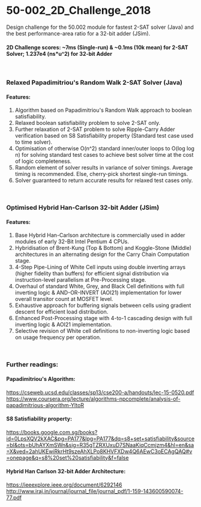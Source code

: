 # 50-002_2D_Challenge_2018
Design challenge for the 50.002 module for fastest 2-SAT solver (Java) and the best performance-area ratio for a 32-bit adder (JSim).

#### 2D Challenge scores: ~7ms (Single-run) & ~0.1ms (10k mean) for 2-SAT Solver; 1.237e4 (ns*u^2) for 32-bit Adder 

</br >

### Relaxed Papadimitriou's Random Walk 2-SAT Solver (Java)
#### Features:
1) Algorithm based on Papadimitriou's Random Walk approach to boolean satisfiability.
2) Relaxed boolean satisfiability problem to solve 2-SAT only.
3) Further relaxation of 2-SAT problem to solve Ripple-Carry Adder verification based on S8 Satisfiability property (Standard test case used to time solver).
4) Optimisation of otherwise O(n^2) standard inner/outer loops to O(log log n) for solving standard test cases to achieve best solver time at the cost of logic completeness.
5) Random element of solver results in variance of solver timings. Average timing is recommended. Else, cherry-pick shortest single-run timings.
6) Solver guaranteed to return accurate results for relaxed test cases only.  

</br >

### Optimised Hybrid Han-Carlson 32-bit Adder (JSim)
#### Features:
1) Base Hybrid Han-Carlson architecture is commercially used in adder modules of early 32-Bit Intel Pentium 4 CPUs.
2) Hybridisation of Brent-Kung (Top & Bottom) and Koggle-Stone (Middle) architectures in an alternating design for the Carry Chain Computation stage.
3) 4-Step Pipe-Lining of White Cell inputs using double inverting arrays (higher fidelity than buffers) for efficient signal distribution via instruction-level parallelism at Pre-Processing stage.
4) Overhaul of standard White, Grey, and Black Cell definitions with full inverting logic & AND-OR-INVERT (AOI21) implementation for lower overall transitor count at MOSFET level.
5) Exhaustive approach for buffering signals between cells using gradient descent for efficient load distribution.
6) Enhanced Post-Processing stage with 4-to-1 cascading design with full inverting logic & AOI21 implementation.
7) Selective revision of White cell definitions to non-inverting logic based on usage frequency per operation.

</br >

### Further readings:
#### Papadimitriou's Algorithm:
https://cseweb.ucsd.edu/classes/sp13/cse200-a/handouts/lec-15-0520.pdf </br >
https://www.coursera.org/lecture/algorithms-npcomplete/analysis-of-papadimitrious-algorithm-YltoR
#### S8 Satisfiability property:
https://books.google.com.sg/books?id=0LpsXQV2kXAC&pg=PA177&lpg=PA177&dq=s8+set+satisfiability&source=bl&ots=bUhAYXmSWn&sig=R35gTZRXUxuD7SNaaKiqCcmjzm4&hl=en&sa=X&ved=2ahUKEwiRkrHt9szeAhXLPo8KHVFXDw4Q6AEwC3oECAgQAQ#v=onepage&q=s8%20set%20satisfiability&f=false

#### Hybrid Han Carlson 32-bit Adder Architecture:
https://ieeexplore.ieee.org/document/6292146 </br >
http://www.iraj.in/journal/journal_file/journal_pdf/1-159-143600590074-77.pdf
